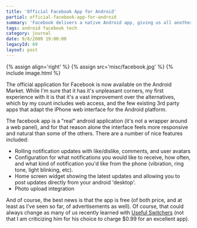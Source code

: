 ```yaml
---
title: 'Official Facebook App for Android'
partial: official-facebook-app-for-android
summary: 'Facebook delivers a native Android app, giving us all another channel for our sad social lives.'
tags: android facebook tech
category: journal
date: 9/8/2009 19:00:00
legacyId: 69
layout: post
---
```


{% assign align='right' %}
{% assign src='misc/facebook.jpg' %}
{% include image.html %}

The official application for Facebook is now available on the Android Market. While I'm sure that it has it's unpleasant corners, my first experience with it is that it's a vast improvement over the alternatives, which by my count includes web access, and the few existing 3rd party apps that adapt the iPhone web interface for the Android platform.

The facebook app is a "real" android application (it's not a wrapper around a web panel), and for that reason alone the interface feels more responsive and natural than some of the others. There are a number of nice features included:

* Rolling notification updates with like/dislike, comments, and user avatars
* Configuration for what notifications you would like to receive, how often, and what kind of notification you'd like from the phone (vibration, ring tone, light blinking, etc).
* Home screen widget showing the latest updates and allowing you to post updates directly from your android 'desktop'.
* Photo upload integration

And of course, the best news is that the app is free (of both price, and at least as I've seen so far, of advertisements as well). Of course, that could always change as many of us recently learned with [Useful Switchers](http://www.maximyudin.com/mysoftware/) (not that I am criticizing him for his choice to charge $0.99 for an excellent app).